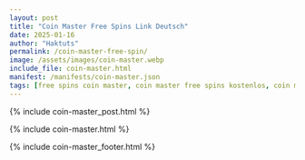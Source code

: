 ```yaml
---
layout: post
title: "Coin Master Free Spins Link Deutsch"
date: 2025-01-16
author: "Haktuts"
permalink: /coin-master-free-spin/
image: /assets/images/coin-master.webp
include_file: coin-master.html
manifest: /manifests/coin-master.json
tags: [free spins coin master, coin master free spins kostenlos, coin master free link, coin master kostenlose spins, coin master spins gratis heute]
---
```


{% include coin-master_post.html %}

{% include coin-master.html %}

{% include coin-master_footer.html %}
